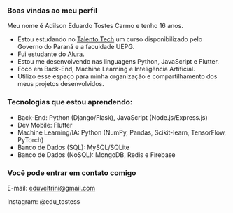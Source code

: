 ### Boas vindas ao meu perfil

Meu nome é Adilson Eduardo Tostes Carmo e tenho 16 anos.

- Estou estudando no [Talento Tech](https://ead.uepg.br/site/talento_tech) um curso disponibilizado pelo Governo do Paraná e a faculdade UEPG.
- Fui estudante do [Alura](https://www.alura.com.br).
- Estou me desenvolvendo nas linguagens Python, JavaScript e Flutter.
- Foco em Back-End, Machine Learning e Inteligência Artificial.
- Utilizo esse espaço para minha organização e compartilhamento dos meus projetos desenvolvidos.

### Tecnologias que estou aprendendo:
- Back-End: Python (Django/Flask), JavaScript (Node.js/Express.js)
- Dev Mobile: Flutter
- Machine Learning/IA: Python (NumPy, Pandas, Scikit-learn, TensorFlow, PyTorch)
- Banco de Dados (SQL): MySQL/SQLite
- Banco de Dados (NoSQL): MongoDB, Redis e Firebase

### Você pode entrar em contato comigo

E-mail: eduveltrini@gmail.com

Instagram: @edu_tostess
